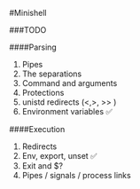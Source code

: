 #Minishell

###TODO

####Parsing

1. Pipes
2. The separations
3. Command and arguments
4. Protections
5. unistd redirects (<,>, >> )
6. Environment variables ✅

####Execution

1. Redirects
2. Env, export, unset ✅
3. Exit and $?
4. Pipes / signals / process links